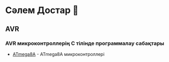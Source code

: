 # Сәлем Достар 👋


## AVR

### AVR микроконтроллерің С тілінде программалау сабақтары

- [ATmega8A](https://github.com/nurbekomar/ATmega8A.git) - ATmega8A микроконтроллері

